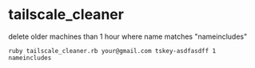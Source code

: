 # tailscale_cleaner

delete older machines than 1 hour where name matches "nameincludes"

    ruby tailscale_cleaner.rb your@gmail.com tskey-asdfasdff 1 nameincludes